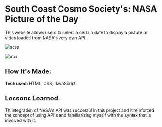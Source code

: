 
# South Coast Cosmo Society's: NASA Picture of the Day
This website allows users to select a certain date to display a picture or video loaded from NASA's very own API.

![scss](https://user-images.githubusercontent.com/97640502/190934016-e0d37784-a64e-42d2-85f2-25c140a3665f.jpg)


![star](https://user-images.githubusercontent.com/97640502/190879875-65a3fe9e-e0ce-4952-af6f-9e4e2537aca6.jpg)

## How It's Made:

**Tech used:** HTML, CSS, JavaScript.


## Lessons Learned:

Th integration of NASA's API was succesful in this project and it reinforced the concept of using API's and familiarizing myself with the syntax that is involved with it. 








